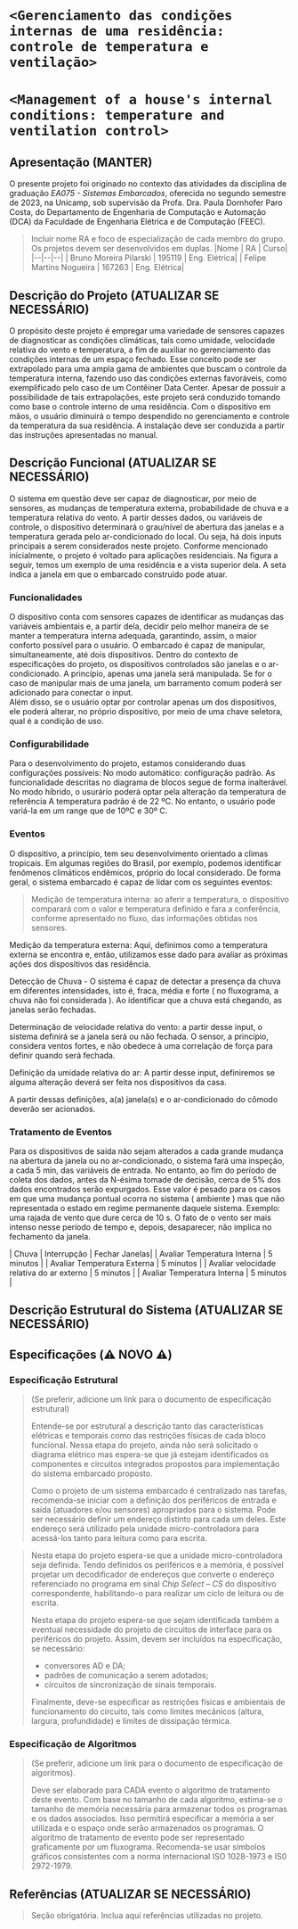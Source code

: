 # `<Gerenciamento das condições internas de uma residência: controle de temperatura e ventilação>`
# `<Management of a house's internal conditions: temperature and ventilation control>`

## Apresentação (MANTER)

O presente projeto foi originado no contexto das atividades da disciplina de graduação *EA075 - Sistemas Embarcados*, 
oferecida no segundo semestre de 2023, na Unicamp, sob supervisão da Profa. Dra. Paula Dornhofer Paro Costa, do Departamento de Engenharia de Computação e Automação (DCA) da Faculdade de Engenharia Elétrica e de Computação (FEEC).

> Incluir nome RA e foco de especialização de cada membro do grupo. Os projetos devem ser desenvolvidos em duplas.
> |Nome  | RA | Curso|
> |--|--|--|
> | Bruno Moreira Pilarski  | 195119  | Eng. Elétrica|
> | Felipe Martins Nogueira | 167263  | Eng. Elétrica|


## Descrição do Projeto (ATUALIZAR SE NECESSÁRIO)

O propósito deste projeto é empregar uma variedade de sensores capazes de diagnosticar as condições climáticas, tais como umidade, velocidade relativa do vento e temperatura, a fim de auxiliar no gerenciamento das condições internas de um espaço fechado. Esse conceito pode ser extrapolado para uma ampla gama de ambientes que buscam o controle da temperatura interna, fazendo uso das condições externas favoráveis, como exemplificado pelo caso de um Contêiner Data Center.
Apesar de possuir a possibilidade de tais extrapolações, este projeto será conduzido tomando como base o controle interno de uma residência. Com o dispositivo em mãos, o usuário diminuirá o tempo despendido no gerenciamento e controle da temperatura da sua residência. A instalação deve ser conduzida a partir das instruções apresentadas no manual.


## Descrição Funcional (ATUALIZAR SE NECESSÁRIO)

O sistema em questão deve ser capaz de diagnosticar, por meio de sensores, as mudanças de temperatura externa, probabilidade de chuva e a temperatura relativa do vento. A partir desses dados, ou variáveis de controle, o dispositivo determinará o grau/nível de abertura das janelas e a temperatura gerada pelo ar-condicionado do local. Ou seja, há dois inputs principais a serem considerados neste projeto. Conforme mencionado inicialmente, o projeto é voltado para aplicações residenciais. Na figura a seguir, temos um exemplo de uma residência e a vista superior dela. A seta indica a janela em que o embarcado construído pode atuar.  


### Funcionalidades

O dispositivo conta com sensores capazes de identificar as mudanças das variáveis ambientais e, a partir dela, decidir pelo melhor maneira de se manter a temperatura interna adequada, garantindo, assim, o maior conforto possível para o usuário.
O embarcado é capaz de manipular, simultaneamente, até dois dispositivos. Dentro do contexto de especificações do projeto, os dispositivos controlados são janelas e o ar-condicionado. A princípio, apenas uma janela será manipulada. Se for o caso de manipular mais de uma janela, um barramento comum poderá ser adicionado para conectar o input.  
Além disso, se o usuário optar por controlar apenas um dos dispositivos, ele poderá alterar, no próprio dispositivo, por meio de uma chave seletora, qual é a condição de uso.


### Configurabilidade

 Para o desenvolvimento do projeto, estamos considerando duas configurações possíveis:
No modo automático: configuração padrão. As funcionalidade descritas no diagrama de blocos segue de forma inalterável. 
No modo híbrido, o usurário poderá optar pela alteração da temperatura de referência 
A temperatura padrão é de 22 ºC. No entanto, o usuário pode  variá-la em um range que de 10ºC e 30º C. 


### Eventos

O dispositivo, a princípio, tem seu desenvolvimento orientado a climas tropicais. Em algumas regiões do Brasil, por exemplo, podemos identificar fenômenos climáticos endêmicos, próprio do local considerado. De forma geral, o sistema embarcado é capaz de lidar com os seguintes eventos:
> Medição de temperatura interna: ao aferir a temperatura, o dispositivo comparará com o valor e temperatura definido e fara a conferência, conforme apresentado no fluxo, das informações obtidas nos sensores.
 
Medição da temperatura externa: Aqui, definimos como a temperatura externa se encontra e, então, utilizamos esse dado para avaliar as próximas ações dos dispositivos das residência.
 
Detecção de Chuva - O sistema é capaz de detectar a presença da chuva em diferentes intensidades, isto é, fraca, média e forte ( no fluxograma, a chuva não foi considerada ). Ao identificar que a chuva está chegando, as janelas serão fechadas.
 
Determinação de velocidade relativa do vento: a partir desse input, o sistema definirá se a janela será ou não fechada. O sensor, a princípio, considera ventos fortes, e não obedece à uma correlação de força para definir quando será fechada.
 
Definição da umidade relativa do ar: A partir desse input, definiremos se alguma alteração deverá ser feita nos dispositivos da casa.
 
A partir dessas definições, a(a) janela(s) e o ar-condicionado do cômodo deverão ser acionados.


### Tratamento de Eventos

Para os dispositivos de saída não sejam alterados a cada grande mudança na abertura da janela ou no ar-condicionado, o sistema fará uma inspeção, a cada 5 min, das variáveis de entrada. No entanto, ao fim do período de coleta dos dados, antes da N-ésima tomade de decisão, cerca de 5% dos dados encontrados serão expurgados. Esse valor é pesado para os casos em que uma mudança pontual ocorra no sistema ( ambiente ) mas que não representada o estado em regime permanente daquele sistema. Exemplo: uma rajada de vento que dure cerca de 10 s. O fato de o vento ser mais intenso nesse período de tempo e, depois, desaparecer, não implica no fechamento da janela. 

 | Chuva  | Interrupção  | Fechar Janelas|
 | Avaliar Temperatura Interna   | 5 minutos  |
 | Avaliar Temperatura Externa  | 5 minutos  |
 | Avaliar velocidade relativa do ar externo   | 5 minutos  |
 | Avaliar Temperatura Interna   | 5 minutos  |


## Descrição Estrutural do Sistema (ATUALIZAR SE NECESSÁRIO)


## Especificações (⚠️ NOVO ⚠️)

### Especificação Estrutural

> (Se preferir, adicione um link para o documento de especificação estrutural)
> 
> Entende-se por estrutural a descrição tanto das características elétricas e temporais como das restrições físicas de cada bloco funcional.
> Nessa etapa do projeto, ainda não será solicitado o diagrama elétrico mas espera-se que já estejam identificados os componentes e circuitos integrados propostos
> para implementação do sistema embarcado proposto.
> 
> Como o projeto de um sistema embarcado é centralizado nas tarefas, recomenda-se iniciar com a definição dos periféricos de entrada e saída (atuadores e/ou sensores) apropriados para o
> sistema. Pode ser necessário definir um endereço distinto para cada um deles. 
> Este endereço será utilizado pela unidade micro-controladora para acessá-los tanto para leitura como para escrita.

> Nesta etapa do projeto espera-se que a unidade micro-controladora seja definida.
> Tendo definidos os periféricos e a memória, é possível projetar um decodificador de endereços
> que converte o endereço referenciado no programa em sinal *Chip Select – CS* do dispositivo
> correspondente, habilitando-o para realizar um ciclo de leitura ou de escrita.
> 
> Nesta etapa do projeto espera-se que sejam identificada também a eventual necessidade do projeto de circuitos de interface para os periféricos do projeto.
> Assim, devem ser incluídos na especificação, se necessário:
> - conversores AD e DA;
> - padrões de comunicação a serem adotados;
> - circuitos de sincronização de sinais temporais.
> 
> Finalmente, deve-se especificar as restrições físicas e ambientais de funcionamento do circuito, tais como limites mecânicos
> (altura, largura, profundidade) e limites de dissipação térmica.

### Especificação de Algoritmos 

> (Se preferir, adicione um link para o documento de especificação de algoritmos).
> 
> Deve ser elaborado para CADA evento o algoritmo de tratamento deste evento. Com base no
> tamanho de cada algoritmo, estima-se o tamanho de memória necessária para armazenar todos
> os programas e os dados associados. Isso permitirá especificar a memória a ser utilizada e o
> espaço onde serão armazenados os programas. O algoritmo de tratamento de evento pode
> ser representado graficamente por um fluxograma. Recomenda-se usar símbolos gráficos consistentes 
> com a norma internacional ISO 1028-1973 e IS0 2972-1979.

## Referências (ATUALIZAR SE NECESSÁRIO)
> Seção obrigatória. Inclua aqui referências utilizadas no projeto.

